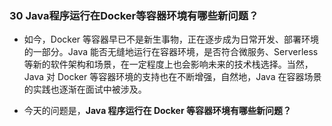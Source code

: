 ### 30 Java程序运行在Docker等容器环境有哪些新问题？
>
- 如今，Docker 等容器早已不是新生事物，正在逐步成为日常开发、部署环境的一部分。Java 能否无缝地运行在容器环境，是否符合微服务、Serverless 等新的软件架构和场景，在一定程度上也会影响未来的技术栈选择。当然，Java 对 Docker 等容器环境的支持也在不断增强，自然地，Java 在容器场景的实践也逐渐在面试中被涉及。
>
- 今天的问题是，**Java 程序运行在 Docker 等容器环境有哪些新问题？**
>
### 




